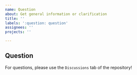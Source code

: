 ```yaml
---
name: Question
about: Get general information or clarification
title: ''
labels: ':question: question'
assignees: ''
projects: ''

---
```


## Question  
For questions, please use the `Discussions` tab of the repository!
